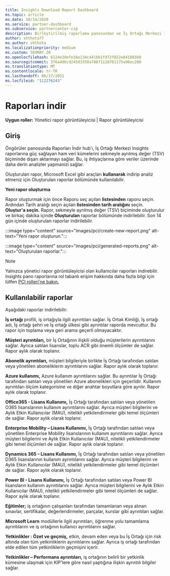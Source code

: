 ```yaml
---
title: Insights Download Report Dashboard
ms.topic: article
ms.date: 10/14/2020
ms.service: partner-dashboard
ms.subservice: partnercenter-csp
description: Birleştirilmiş raporlama panosundan ve İş Ortağı Merkezi Insights raporlarından verileri indirmeyi İş Ortağı Merkezi öğrenin.
author: shthota77
ms.author: shthota
ms.localizationpriority: medium
ms.custom: SEOMAY.20
ms.openlocfilehash: 6124e20efe16e134c441bb1fd72f022e841083b0
ms.sourcegitcommit: 376a49bcd245d3358a78871128761175a96ec200
ms.translationtype: MT
ms.contentlocale: tr-TR
ms.lasthandoff: 06/17/2021
ms.locfileid: "112276243"
---
```

# <a name="download-reports"></a>Raporları indir

**Uygun roller:** Yönetici rapor görüntüleyicisi | Rapor görüntüleyicisi

## <a name="introduction"></a>Giriş

Öngörüler panosunda Raporları İndir hub'ı, İş Ortağı Merkezi Insights raporlarına güç sağlayan ham veri kümelerini sekmeyle ayrılmış değer (TSV) biçiminde dışarı aktarmayı sağlar. Bu, iş ihtiyaçlarına göre veriler üzerinde daha derin analizler yapmanizi sağlar.

Oluşturulan rapor, Microsoft Excel gibi araçları **kullanarak** indirip analiz etmeniz için Oluşturulan raporlar bölümünde kullanılabilir.

**Yeni rapor oluşturma**

Rapor oluşturmak için önce Raporu seç açılan **listesinden** raporu seçin. Ardından Tarih aralığı seçin açılan **listesinden tarih aralığını** seçin. **Oluştur'a seçin.** Rapor, sekmeyle ayrılmış değer (TSV) biçiminde oluşturulur ve birkaç dakika içinde **Oluşturulan** raporlar bölümünde indirilebilir. Son 14 gün içinde oluşturulan raporlar indirilebilir.

:::image type="content" source="images/pci/create-new-report.png" alt-text="Yeni rapor oluşturun.":::

:::image type="content" source="images/pci/generated-reports.png" alt-text="Oluşturulan raporlar.":::

>[!NOTE] 
>Yalnızca yönetici rapor görüntüleyicisi olan kullanıcılar raporları indirebilir. Insights pano raporlarına rol tabanlı erişim hakkında daha fazla bilgi için lütfen [PCI rolleri'ne bakın.](pci-roles.md) 

## <a name="available-reports"></a>Kullanılabilir raporlar

Aşağıdaki raporlar indirilebilir:

**İş ortağı** profili, iş ortağıyla ilgili ayrıntıları sağlar. İş Ortak Kimliği, İş ortağı adı, İş ortağı şehri ve İş ortağı ülkesi gibi ayrıntılar raporda mevcuttur. Bu rapor için toplama veya geri arama geçerli olmayacaktır.

**Müşteri ayrıntıları,** bir İş Ortağının ilişkili olduğu müşterilerin ayrıntılarını sağlar. Ayrıca satılan lisanslar, toplu ACR gibi önemli ölçümler de sağlar. Rapor aylık olarak toplanır.

**Abonelik ayrıntıları,** müşteri bilgileriyle birlikte İş Ortağı tarafından satılan veya yönetilen aboneliklerin ayrıntılarını sağlar. Rapor aylık olarak toplanır.

**Azure kullanımı,** Azure kullanım ayrıntılarını sağlar. Bu ayrıntılar İş Ortağı tarafından satılan veya yönetilen Azure abonelikleri için geçerlidir. Kullanım ayrıntıları ölçüm kategorisine ve diğer anahtar boyutlara göre ayrılır. Rapor aylık olarak toplanır.

**Office365 - Lisans Kullanımı,** İş Ortağı tarafından satılan veya yönetilen O365 lisanslarının kullanım ayrıntılarını sağlar. Ayrıca müşteri bilgilerini ve Aylık Etkin Kullanıcılar (MAU), nitelikli yetkilendirmeler gibi temel ölçümleri de sağlar. Rapor aylık olarak toplanır.

**Enterprise Mobility – Lisans Kullanımı,**  İş Ortağı tarafından satılan veya yönetilen Enterprise Mobility lisanslarının kullanım ayrıntılarını sağlar. Ayrıca müşteri bilgilerini ve Aylık Etkin Kullanıcılar (MAU), nitelikli yetkilendirmeler gibi temel ölçümleri de sağlar. Rapor aylık olarak toplanır.

**Dynamics 365 – Lisans Kullanımı,** İş Ortağı tarafından satılan veya yönetilen D365 lisanslarının kullanım ayrıntılarını sağlar. Ayrıca müşteri bilgilerini ve Aylık Etkin Kullanıcılar (MAU), nitelikli yetkilendirmeler gibi temel ölçümleri de sağlar. Rapor aylık olarak toplanır.

**Power BI - Lisans Kullanımı,** İş Ortağı tarafından satılan veya Power BI lisansların kullanım ayrıntılarını sağlar. Ayrıca müşteri bilgilerini ve Aylık Etkin Kullanıcılar (MAU), nitelikli yetkilendirmeler gibi temel ölçümleri de sağlar. Rapor aylık olarak toplanır.

**Eğitimler;** iş ortağının çalışanları tarafından tamamlanan veya alınan sınavlar, sertifikalar, değerlendirmeler, parçalar, kurslar gibi ayrıntıları sağlar.

**Microsoft Learn** modüllerle ilgili ayrıntıları, öğrenme yolu tamamlama ayrıntılarını ve iş ortağının kullanıcı ayrıntılarını sağlar.

**Yetkinlikler : Özet ve geçmiş,** etkin, devam eden veya bu İş Ortağı için risk altında olan tüm yetkinliklerin ayrıntılarını sağlar. Ayrıca iş ortağı tarafından elde edilen tüm yetkinliklerin geçmişini içerir.

**Yetkinlikler – Performans ayrıntıları,** iş ortağının belirli bir yetkinlik kümesine ulaşmak için KIP'lere göre nasıl yaptığına ilişkin ayrıntılı bilgiler sağlar.

